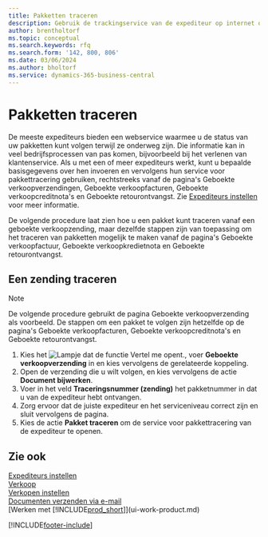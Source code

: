 ```yaml
---
title: Pakketten traceren
description: Gebruik de trackingservice van de expediteur op internet om pakketten te volgen en de voortgang van een levering te volgen.
author: brentholtorf
ms.topic: conceptual
ms.search.keywords: rfq
ms.search.form: '142, 800, 806'
ms.date: 03/06/2024
ms.author: bholtorf
ms.service: dynamics-365-business-central
---
```

# Pakketten traceren
De meeste expediteurs bieden een webservice waarmee u de status van uw pakketten kunt volgen terwijl ze onderweg zijn. Die informatie kan in veel bedrijfsprocessen van pas komen, bijvoorbeeld bij het verlenen van klantenservice. Als u met een of meer expediteurs werkt, kunt u bepaalde basisgegevens over hen invoeren en vervolgens hun service voor pakkettracering gebruiken, rechtstreeks vanaf de pagina's Geboekte verkoopverzendingen, Geboekte verkoopfacturen, Geboekte verkoopcreditnota's en Geboekte retourontvangst. Zie [Expediteurs instellen](sales-how-to-set-up-shipping-agents.md) voor meer informatie. 

De volgende procedure laat zien hoe u een pakket kunt traceren vanaf een geboekte verkoopzending, maar dezelfde stappen zijn van toepassing om het traceren van pakketten mogelijk te maken vanaf de pagina's Geboekte verkoopfactuur, Geboekte verkoopkredietnota en Geboekte retourontvangst.  

## Een zending traceren

> [!NOTE]
> De volgende procedure gebruikt de pagina Geboekte verkoopverzending als voorbeeld. De stappen om een pakket te volgen zijn hetzelfde op de pagina's Geboekte verkoopfacturen, Geboekte verkoopcreditnota's en Geboekte retourontvangst.

1. Kies het ![Lampje dat de functie Vertel me opent.](media/ui-search/search_small.png "Vertel me wat u wilt doen"), voer **Geboekte verkoopverzending** in en kies vervolgens de gerelateerde koppeling.
2. Open de verzending die u wilt volgen, en kies vervolgens de actie **Document bijwerken**.
3. Voer in het veld **Traceringsnummer (zending)** het pakketnummer in dat u van de expediteur hebt ontvangen. 
4. Zorg ervoor dat de juiste expediteur en het serviceniveau correct zijn en sluit vervolgens de pagina.
5. Kies de actie **Pakket traceren** om de service voor pakkettracering van de expediteur te openen.

## Zie ook

[Expediteurs instellen](sales-how-to-set-up-shipping-agents.md)  
[Verkoop](sales-manage-sales.md)  
[Verkopen instellen](sales-setup-sales.md)  
[Documenten verzenden via e-mail](ui-how-send-documents-email.md)  
[Werken met [!INCLUDE[prod_short](includes/prod_short.md)]](ui-work-product.md)


[!INCLUDE[footer-include](includes/footer-banner.md)]